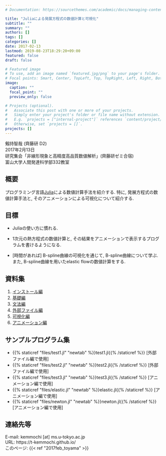 ```yaml
---
# Documentation: https://sourcethemes.com/academic/docs/managing-content/

title: "Juliaによる発展方程式の数値計算と可視化"
subtitle: ""
summary: ""
authors: []
tags: []
categories: []
date: 2017-02-13
lastmod: 2019-08-23T18:29:20+09:00
featured: false
draft: false

# Featured image
# To use, add an image named `featured.jpg/png` to your page's folder.
# Focal points: Smart, Center, TopLeft, Top, TopRight, Left, Right, BottomLeft, Bottom, BottomRight.
image:
  caption: ""
  focal_point: ""
  preview_only: false

# Projects (optional).
#   Associate this post with one or more of your projects.
#   Simply enter your project's folder or file name without extension.
#   E.g. `projects = ["internal-project"]` references `content/project/deep-learning/index.md`.
#   Otherwise, set `projects = []`.
projects: []
---
```




<dl>
    <dt>剱持智哉 (齊藤研 D2)</dt>
    <dt>2017年2月13日</dt>
    <dt>研究集会「非線形現象と高精度高品質数値解析」(齊藤研ゼミ合宿)</dt>
    <dt>富山大学人間発達科学部332教室</dt>
</dl>

## 概要

プログラミング言語[Julia](http://julialang.org/)による数値計算手法を紹介する.
特に, 発展方程式の数値計算手法と, そのアニメーションによる可視化について紹介する.

## 目標

* Juliaの使い方に慣れる.
* 1次元の熱方程式の数値計算と, その結果をアニメーションで表示するプログラムを書けるようになる.

* [時間があれば] B-spline曲線の可視化を通じて, B-spline曲線について学ぶ. また, B-spline曲線を用いたelastic flowの数値計算をする.


## 資料集

1.  [インストール編](http://qiita.com/t_kemmochi/private/4a918177ee66b0b410fa)
2.  [基礎編](http://qiita.com/t_kemmochi/private/9e46c5b36f92d1e6f5a8)
3.  [文法編](http://qiita.com/t_kemmochi/private/6b81e772fbe4150dc978)
4.  [外部ファイル編](http://qiita.com/t_kemmochi/private/dab696bf9af32135d84b)
5.  [可視化編](http://qiita.com/t_kemmochi/private/a257adc8a590e11c1301)
6.  [アニメーション編](http://qiita.com/t_kemmochi/private/34455556255c1b7e9937)

## サンプルプログラム集

* {{% staticref "files/test1.jl" "newtab" %}}test1.jl{{% /staticref %}} [外部ファイル編で使用]
* {{% staticref "files/test2.jl" "newtab" %}}test2.jl{{% /staticref %}}  [外部ファイル編で使用]
* {{% staticref "files/test3.jl" "newtab" %}}test3.jl{{% /staticref %}}  [アニメーション編で使用]
* {{% staticref "files/elastic.jl" "newtab" %}}elastic.jl{{% /staticref %}}  [アニメーション編で使用]
* {{% staticref "files/newton.jl" "newtab" %}}newton.jl{{% /staticref %}}  [アニメーション編で使用]


## 連絡先等

<dl>
  <dt>E-mail: kemmochi [at] ms.u-tokyo.ac.jp</dt>
  <dt>URL: https://t-kemmochi.github.io/</dt>
  <dt>このページ: {{< ref "2017feb_toyama" >}}</dt>
</dl>